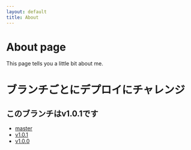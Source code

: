 ```yaml
---
layout: default
title: About
---
```


# About page

This page tells you a little bit about me.

# ブランチごとにデプロイにチャレンジ
## このブランチはv1.0.1です
 - [master](https://kurage0807-master.netlify.com/about.html)
 - [v1.0.1](https://v1-0-1.kurage-museum.blog/)
 - [v1.0.0](https://v1-0-0.kurage-museum.blog/)